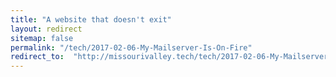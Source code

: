 ```yaml
---
title: "A website that doesn't exit"
layout: redirect
sitemap: false
permalink: "/tech/2017-02-06-My-Mailserver-Is-On-Fire"
redirect_to:  "http://missourivalley.tech/tech/2017-02-06-My-Mailserver-Is-On-Fire"
---
```

